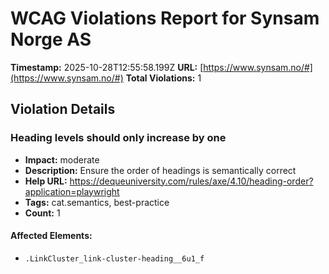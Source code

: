 # WCAG Violations Report for Synsam Norge AS

**Timestamp:** 2025-10-28T12:55:58.199Z
**URL:** [https://www.synsam.no/#](https://www.synsam.no/#)
**Total Violations:** 1

## Violation Details

### Heading levels should only increase by one

- **Impact:** moderate
- **Description:** Ensure the order of headings is semantically correct
- **Help URL:** https://dequeuniversity.com/rules/axe/4.10/heading-order?application=playwright
- **Tags:** cat.semantics, best-practice
- **Count:** 1

#### Affected Elements:

- `.LinkCluster_link-cluster-heading__6u1_f`
